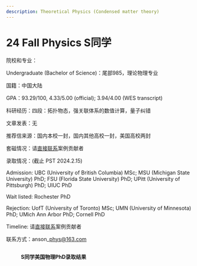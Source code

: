 ```yaml
---
description: Theoretical Physics (Condensed matter theory)
---
```


# 24 Fall Physics S同学

院校和专业：

Undergraduate (Bachelor of Science)：尾部985，理论物理专业

国籍：中国大陆

GPA：93.29/100, 4.33/5.00 (official); 3.94/4.00 (WES transcript) &#x20;

科研经历：四段：拓扑物态，强关联体系的数值计算，量子纠错

文章发表：无

推荐信来源：国内本校一封，国内其他高校一封，美国高校两封

套磁情况：请[直接联系](../li-yi-he-yin-si.md)案例贡献者

录取情况：(截止 PST 2024.2.15)&#x20;

Admission: UBC (University of British Columbia) MSc; MSU (Michigan State University) PhD; FSU (Florida State University) PhD; UPitt (University of Pittsburgh) PhD; UIUC PhD

Wait listed: Rochester PhD

Rejection: UofT (University of Toronto) MSc; UMN (University of Minnesota) PhD; UMich Ann Arbor PhD; Cornell PhD

Timeline: 请[直接联系](../li-yi-he-yin-si.md)案例贡献者

联系方式：anson\_phys@163.com

<figure><img src="../../.gitbook/assets/Yuntai_Visualization.png" alt=""><figcaption><p><strong>S同学美国物理PhD录取结果</strong></p></figcaption></figure>
